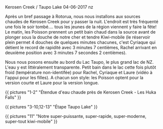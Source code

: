Kerosen Creek / Taupo Lake
04-06-2017
nz

Après un bref passage à Rotorua, nous nous installons aux sources chaudes de Kerosen Creek pour y passer la nuit. L'endroit est très fréquenté une fois le soir tombé.... tous les jeunes de la région viennent y faire la fête! Le matin, les Poisson prennent un petit bain chaud dans la source avant de plonger sous la douche de notre cher et tendre Kiwi-mobile (le réservoir plein permet 4 douches de quelques minutes chacunes, c'est Cyriaque qui détient le record de rapidité avec 3 minutes 7 centièmes, Rachel arrivant en deuxième position avec 3 minutes 7 secondes 2 centièmes).

Nous nous posons ensuite au bord du Lac Taupo, le plus grand lac de NZ. L'eau y est littéralement transparente. Petit bain dans le lac cette fois plutôt froid (température non-identifée) pour Rachel, Cyriaque et Laure (vidéo à l'appui pour les filles). A chacun son style: les Poisson optent pour la version courte et Laure pour la version longue.

{{ pictures "1-2" "Étendue d'eau chaude près de Kerosen Creek - Les Huka Falls" }}

{{ pictures "3-10,12-13" "Étape Taupo Lake" }}

{{ pictures "11" "Notre super-puissante, super-rapide, super-moderne, super-tout kiwi-mobile" }}


